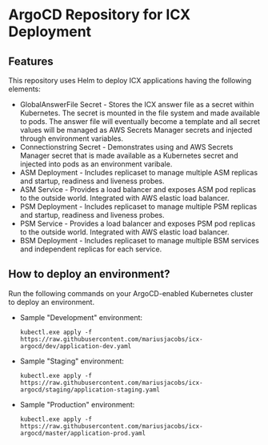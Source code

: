 # ArgoCD Repository for ICX Deployment

## Features

This repository uses Helm to deploy ICX applications having the following elements:

* GlobalAnswerFile Secret - Stores the ICX answer file as a secret within Kubernetes. The secret is mounted in the 
    file system and made available to pods. The answer file will eventually become a template and all secret values
    will be managed as AWS Secrets Manager secrets and injected through environment variables.
* Connectionstring Secret - Demonstrates using and AWS Secrets Manager secret that is made available as a Kubernetes 
    secret and injected into pods as an environment varibale.
* ASM Deployment - Includes replicaset to manage multiple ASM replicas and startup, readiness and liveness probes.
* ASM Service - Provides a load balancer and exposes ASM pod replicas to the outside world. Integrated with AWS 
    elastic load balancer.
* PSM Deployment - Includes replicaset to manage multiple PSM replicas and startup, readiness and liveness probes.
* PSM Service - Provides a load balancer and exposes PSM pod replicas to the outside world. Integrated with AWS 
    elastic load balancer.
* BSM Deployment - Includes replicaset to manage multiple BSM services and independent replicas for each service.

## How to deploy an environment?

Run the following commands on your ArgoCD-enabled Kubernetes cluster to deploy an environment.

* Sample "Development" environment:
    ```
    kubectl.exe apply -f https://raw.githubusercontent.com/mariusjacobs/icx-argocd/dev/application-dev.yaml
    ```

* Sample "Staging" environment:
    ```
    kubectl.exe apply -f https://raw.githubusercontent.com/mariusjacobs/icx-argocd/staging/application-staging.yaml
    ```

* Sample "Production" environment:
    ```
    kubectl.exe apply -f https://raw.githubusercontent.com/mariusjacobs/icx-argocd/master/application-prod.yaml
    ```

